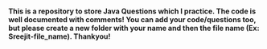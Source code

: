 #### This is a repository to store Java Questions which I practice. The code is well documented with comments! You can add your code/questions too, but please create a new folder with your name and then the file name (Ex: Sreejit-file_name). Thankyou!
